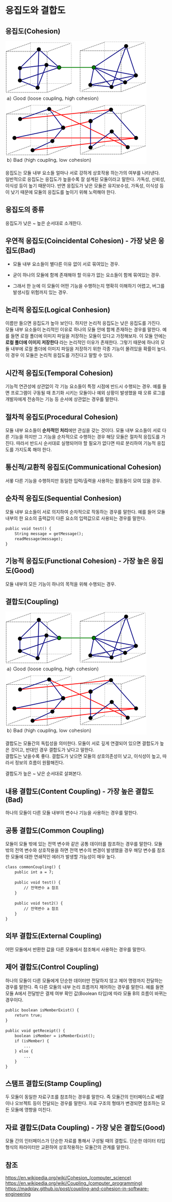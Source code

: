 # 응집도와 결합도

## 응집도(Cohesion)

![응집도 결합도](./image/cohesionAndcoupling.png)

응집도는 모듈 내부 요소들 얼마나 서로 강하게 상호작용 하는가의 여부를 나타낸다.  
일반적으로 응집도는 응집도가 높을수록 잘 설계된 모듈이라고 말한다. 가독성, 신뢰성, 이식성 등이 높기 때문이다. 반면 응집도가 낮은 모듈은 유지보수성, 가독성, 이식성 등이 낮기 때문에 모듈의 응집도를 높이기 위해 노력해야 한다.

## 응집도의 종류

응집도가 낮은 ~ 높은 순서대로 소개한다.

## 우연적 응집도(Coincidental Cohesion) - 가장 낮은 응집도(Bad)

- 모듈 내부 요소들이 별다른 이유 없이 서로 묶여있는 경우.

- 굳이 하나의 모듈에 함께 존재해야 할 이유가 없는 요소들이 함께 묶여있는 경우.
- 그래서 한 눈에 이 모듈이 어떤 기능을 수행하는지 명확히 이해하기 어렵고, 버그를 발생시킬 위험까지 있는 경우.

## 논리적 응집도(Logical Conhesion)

이름만 들으면 응집도가 높아 보인다. 하지만 논리적 응집도는 낮은 응집도를 가진다.  
모듈 내부 요소들이 논리적인 이유로 하나의 모듈 안에 함께 존재하는 경우를 말한다. 예를 들면 로컬 폴더에 이미지 파일을 저장하는 모듈이 있다고 가정해보자. 이 모듈 안에는 **로컬 폴더에 이미지 저장한다** 라는 논리적인 이유가 존재한다. 그렇기 때문에 하나의 모듈 내부에 로컬 폴더에 이미지 파일을 저장하기 위한 각종 기능이 몰려있을 확률이 높다. 이 경우 이 모듈은 논리적 응집도를 가진다고 말할 수 있다.  

## 시간적 응집도(Temporal Cohesion)

기능적 연관성에 상관없이 각 기능 요소들이 특정 시점에 반드시 수행되는 경우.
예를 들면 프로그램이 구동될 때 초기화 시키는 모듈이나 예외 상황이 발생했을 때 오류 로그를 개발자에게 전송하는 기능 등 순서에 상관없는 경우를 말한다. 

## 절차적 응집도(Procedural Cohesion)

모듈 내부 요소들이 **순차적인 처리**에만 관심을 갖는 것이다. 모듈 내부 요소들이 서로 다른 기능을 하지만 그 기능을 순차적으로 수행하는 경우 해당 모듈은 절차적 응집도를 가진다. 따라서 반드시 순서대로 실행되어야 할 필요가 없다면 따로 분리하여 기능적 응집도를 가지도록 해야 한다.

## 통신적/교환적 응집도(Communicational Cohesion)

서롷 다른 기능을 수행하지만 동일한 입력/출력을 사용하는 활동들이 모여 있을 경우.  

## 순차적 응집도(Sequential Conhesion)

모듈 내부 요소들이 서로 의지하여 순차적으로 작동하는 경우를 말한다. 예를 들어 모듈 내부의 한 요소의 출력값이 다른 요소의 입력값으로 사용되는 경우를 말한다.  

```
public void test() {
    String message = getMessage();
    readMessage(message);
}
```

## 기능적 응집도(Functional Cohesion) - 가장 높은 응집도(Good)

모듈 내부의 모든 기능이 하나의 목적을 위해 수행되는 경우.

## 결합도(Coupling)

![응집도 결합도](./image/cohesionAndcoupling.png)

결합도는 모듈간의 독립성을 의미한다. 모듈이 서로 깊게 연결되어 있으면 결합도가 높은 것이고, 반대인 경우 결합도가 낮다고 말한다.  
결합도는 낮을수록 좋다. 결합도가 낮으면 모듈의 상호의존성이 낮고, 이식성이 높고, 따라서 정보의 흐름이 원활해진다. 

결합도가 높은 ~ 낮은 순서대로 살펴본다.

## 내용 결합도(Content Coupling) - 가장 높은 결합도(Bad)

하나의 모듈이 다른 모듈 내부의 변수나 기능을 사용하는 경우를 말한다. 

## 공통 결합도(Common Coupling)

모듈이 모듈 밖에 있는 전역 변수와 같은 공통 데이터를 참조하는 경우를 말한다. 모듈 밖의 전역 변수와 상호작용을 하면 전역 변수의 변경이 발생했을 경우 해당 변수를 참조한 모듈에 대한 연쇄적인 에러가 발생할 가능성이 매우 높다.

```
class commonCoupling() {
    public int a = 7;

    public void test() {
        // 전역변수 a 참조
    }

    public void test2() {
        // 전역변수 a 참조
    }
}
```

## 외부 결합도(External Coupling)

어떤 모듈에서 반환한 값을 다른 모듈에서 참조해서 사용하는 경우를 말한다.

## 제어 결합도(Control Coupling)

하나의 모듈이 다른 모듈에게 단순한 데이터만 전달하지 않고 제어 명령까지 전달하는 경우를 말한다. 즉 다른 모듈의 내부 논리 흐름까지 제어하는 경우를 말한다. 예를 들면 모듈 A에서 전달받은 결제 여부 확인 값(Boolean 타입)에 따라 모듈 B의 흐름이 바뀌는 경우이다. 

```
public boolean isMemberExist() {
    return true;
}

public void getReceipt() {
    boolean isMember = isMemberExist();
    if (isMember) {
        ...
    } else {
        ...
    }
}
```

## 스탬프 결합도(Stamp Coupling)

두 모듈이 동일한 자료구조를 참조하는 경우를 말한다. 즉 모듈간의 인터페이스로 배열이나 오브젝트 등이 전달되는 경우를 말한다. 자료 구조의 형태가 변경되면 참조하는 모든 모듈에 영향을 미친다.

## 자료 결합도(Data Coupling) - 가장 낮은 결합도(Good)

모듈 간의 인터페이스가 단순한 자료를 통해서 구성될 때의 결합도. 단순한 데이터 타입 형식의 파라미터만 교환하여 상호작용하는 모듈간의 관계를 말한다.

## 참조
https://en.wikipedia.org/wiki/Cohesion_(computer_science)  
https://en.wikipedia.org/wiki/Coupling_(computer_programming)  
https://madplay.github.io/post/coupling-and-cohesion-in-software-engineering